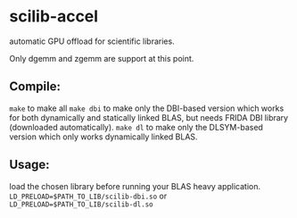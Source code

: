 # scilib-accel
automatic GPU offload for scientific libraries. 

Only dgemm and zgemm are support at this point. 

## Compile: 
`make` to make all
`make dbi` to make only the DBI-based version which works for both dynamically and statically linked BLAS, but needs FRIDA DBI library (downloaded automatically).
`make dl` to make only the DLSYM-based version which only works dynamically linked BLAS. 

## Usage: 
load the chosen library before running your BLAS heavy application. 
`LD_PRELOAD=$PATH_TO_LIB/scilib-dbi.so`
or  
`LD_PRELOAD=$PATH_TO_LIB/scilib-dl.so` 

